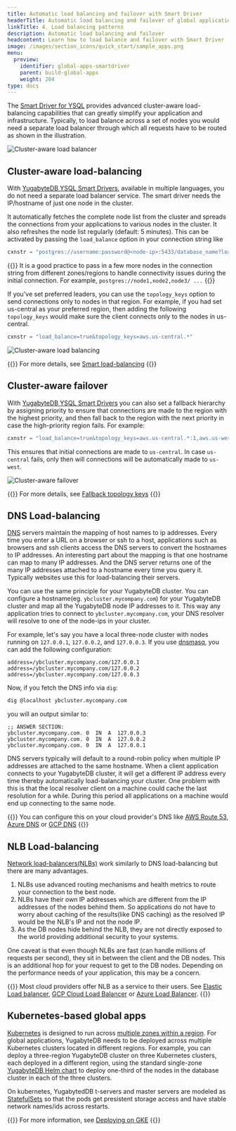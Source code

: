 ```yaml
---
title: Automatic load balancing and failover with Smart Driver
headerTitle: Automatic load balancing and failover of global applications
linkTitle: 4. Load balancing patterns
description: Automatic load balancing and failover
headcontent: Learn how to load balance and failover with Smart Driver
image: /images/section_icons/quick_start/sample_apps.png
menu:
  preview:
    identifier: global-apps-smartdriver
    parent: build-global-apps
    weight: 204
type: docs
---
```


The [Smart Driver for YSQL](../../../drivers-orms/smart-drivers/) provides advanced cluster-aware load-balancing capabilities that can greatly simplify your application and infrastructure. Typically, to load balance across a set of nodes you would need a separate load balancer through which all requests have to be routed as shown in the illustration.

![Cluster-aware load balancer](/images/develop/global-apps/no-smart-driver.png)

## Cluster-aware load-balancing

With [YugabyteDB YSQL Smart Drivers](../../../drivers-orms/smart-drivers/), available in multiple languages, you do not need a separate load balancer service. The smart driver needs the IP/hostname of just one node in the cluster.

It automatically fetches the complete node list from the cluster and spreads the connections from your applications to various nodes in the cluster. It also refreshes the node list regularly (default: 5 minutes). This can be activated by passing the `load_balance` option in your connection string like

```python
cxnstr = "postgres://username:password@<node-ip>:5433/database_name?load_balance=true"
```

{{<note title="Note" >}}
It is a good practice to pass in a few more nodes in the connection string from different zones/regions to handle connectivity issues during the initial connection. For example, `postgres://node1,node2,node3/ ...`
{{</note>}}

If you've set preferred leaders, you can use the `topology_keys` option to send connections only to nodes in that region. For example, if you had set us-central as your preferred region, then adding the following `topology_keys` would make sure the client connects only to the nodes in us-central.

```python
cxnstr = "load_balance=true&topology_keys=aws.us-central.*"
```

![Cluster-aware load balancing](/images/develop/global-apps/smart-driver-loadbalance.png)

{{<tip>}}
For more details, see [Smart load-balancing](../../../drivers-orms/smart-drivers/#topology-aware-connection-load-balancing)
{{</tip>}}

## Cluster-aware failover

With [YugabyteDB YSQL Smart Drivers](../../../drivers-orms/smart-drivers/) you can also set a fallback hierarchy by assigning priority to ensure that connections are made to the region with the highest priority, and then fall back to the region with the next priority in case the high-priority region fails. For example:

```python
cxnstr = "load_balance=true&topology_keys=aws.us-central.*:1,aws.us-west.*:2"
```

This ensures that initial connections are made to `us-central`. In case `us-central` fails, only then will connections will be automatically made to `us-west`.

![Cluster-aware failover](/images/develop/global-apps/smart-driver-failover.png)

{{<tip>}}
For more details, see [Fallback topology keys](../../../drivers-orms/smart-drivers/#fallback-topology-keys)
{{</tip>}}

## DNS Load-balancing

[DNS](https://en.wikipedia.org/wiki/Domain_Name_System) servers maintain the mapping of host names to ip addresses. Every time you enter a URL on a browser or ssh to a host, applications such as browsers and ssh clients access the DNS servers to convert the hostnames to IP addresses. An interesting part about the mapping is that one hostname can map to many IP addresses. And the DNS server returns one of the many IP addresses attached to a hostname every time you query it. Typically websites use this for load-balancing their servers.

You can use the same principle for your YugabyteDB cluster. You can configure a hostname(eg. `ybcluster.mycompany.com`) for your YugabyteDB cluster and map all the YugabyteDB node IP addresses to it. This way any application tries to connect to `ybcluster.mycompany.com`, your DNS resolver will resolve to one of the node-ips in your cluster.

For example, let's say you have a local three-node cluster with nodes running on `127.0.0.1`, `127.0.0.2`, and `127.0.0.3`. If you use [dnsmasq](https://thekelleys.org.uk/dnsmasq/doc.html), you can add the following configuration:

```dns
address=/ybcluster.mycompany.com/127.0.0.1
address=/ybcluster.mycompany.com/127.0.0.2
address=/ybcluster.mycompany.com/127.0.0.3
```

Now, if you fetch the DNS info via `dig`:

```bash
dig @localhost ybcluster.mycompany.com
```

you will an output similar to:

```dns
;; ANSWER SECTION:
ybcluster.mycompany.com. 0  IN  A  127.0.0.3
ybcluster.mycompany.com. 0  IN  A  127.0.0.2
ybcluster.mycompany.com. 0  IN  A  127.0.0.1
```

DNS servers typically will default to a round-robin policy when multiple IP addresses are attached to the same hostname. When a client application connects to your YugabyteDB cluster, it will get a different IP address every time thereby automatically load-balancing your cluster. One problem with this is that the local resolver client on a machine could cache the last resolution for a while. During this period all applications on a machine would end up connecting to the same node.

{{<tip>}}
You can configure this on your cloud provider's DNS like [AWS Route 53](https://aws.amazon.com/route53/), [Azure DNS](https://azure.microsoft.com/en-us/products/dns/) or [GCP DNS](https://cloud.google.com/dns)
{{</tip>}}

## NLB Load-balancing

[Network load-balancers(NLBs)](https://en.wikipedia.org/wiki/Network_load_balancing) work similarly to DNS load-balancing but there are many advantages.

1. NLBs use advanced routing mechanisms and health metrics to route your connection to the best node.
1. NLBs have their own IP addresses which are different from the IP addresses of the nodes behind them. So applications do not have to worry about caching of the results(like DNS caching) as the resolved IP would be the NLB's IP and not the node IP.
1. As the DB nodes hide behind the NLB, they are not directly exposed to the world providing additional security to your systems.

One caveat is that even though NLBs are fast (can handle millions of requests per second), they sit in between the client and the DB nodes. This is an additional hop for your request to get to the DB nodes. Depending on the performance needs of your application, this may be a concern.

{{<tip>}}
Most cloud providers offer NLB as a service to their users. See [Elastic Load balancer](https://aws.amazon.com/elasticloadbalancing/network-load-balancer/), [GCP Cloud Load Balancer](https://cloud.google.com/load-balancing) or [Azure Load Balancer](https://learn.microsoft.com/en-us/azure/load-balancer/load-balancer-overview).
{{</tip>}}

## Kubernetes-based global apps

[Kubernetes](https://kubernetes.io/) is designed to run across [multiple zones within a region](https://kubernetes.io/docs/setup/best-practices/multiple-zones/). For global applications, YugabyteDB needs to be deployed across multiple Kubernetes clusters located in different regions. For example, you can deploy a three-region YugabyteDB cluster on three Kubernetes clusters, each deployed in a different region, using the standard single-zone [YugabyteDB Helm chart](https://artifacthub.io/packages/helm/yugabyte/yugabyte) to deploy one-third of the nodes in the database cluster in each of the three clusters.

On kubernetes, YugabytedDB t-servers and master servers are modeled as [StatefulSets](https://kubernetes.io/docs/concepts/workloads/controllers/statefulset/) so that the pods get presistent storage access and have stable network names/ids across restarts.


{{<tip>}}
For more information, see  [Deploying on GKE](../../../deploy/kubernetes/multi-cluster/gke/helm-chart/)
{{</tip>}}